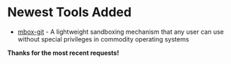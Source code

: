 # Newest Tools Added

* [mbox-git](http://pdos.csail.mit.edu/mbox/) - A lightweight sandboxing mechanism that any user can use without special privileges in commodity operating systems

**Thanks for the most recent requests!**
